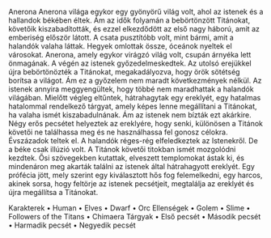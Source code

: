 Anerona
Anerona világa egykor egy gyönyörű világ volt, ahol az istenek és a hallandok békében éltek.
Ám az idők folyamán a bebörtönzött Titánokat, követőik kiszabadították, és ezzel elkezdődött az első nagy háború, amit az emberiség először látott. 
A csata pusztítóbb volt, mint bármi, amit a halandók valaha láttak. Hegyek omlottak össze, óceánok nyeltek el városokat. Anerona, amely egykor virágzó világ volt, csupán árnyéka lett önmagának.
A végén az istenek győzedelmeskedtek. Az utolsó erejükkel újra bebörtönözték a Titánokat, megakadályozva, hogy örök sötétség borítsa a világot.
Ám ez a győzelem nem maradt következmények nélkül. Az istenek annyira meggyengültek, hogy többé nem maradhattak a halandók világában. Mielőtt végleg eltűntek, hátrahagytak egy ereklyét, egy hatalmas hatalommal rendelkező tárgyat, amely képes lenne megállítani a Titánokat, ha valaha ismét kiszabadulnának.
Ám az istenek nem bízták ezt akárkire. Négy erős pecsétet helyeztek az ereklyére, hogy senki, különösen a Titánok követői ne találhassa meg és ne használhassa fel gonosz célokra.
Évszázadok teltek el. A halandók réges-rég elfeledkeztek az Istenekről. De a béke csak illúzió volt. A Titánok követői titokban ismét mozgolódni kezdtek. Ősi szövegekben kutattak, elveszett templomokat ástak ki, és mindenáron meg akarták találni az istenek által hátrahagyott ereklyét.
Egy prófécia jött, mely szerint egy kiválasztott hős fog felemelkedni, egy harcos, akinek sorsa, hogy feltörje az istenek pecsétjeit, megtalálja az ereklyét és újra megállítsa a Titánokat.

Karakterek
•	Human
•	Elves
•	Dwarf
•	Orc
Ellenségek
•	Golem
•	Slime
•	Followers of the Titans
•	Chimaera
Tárgyak
•	Első pecsét
•	Második pecsét
•	Harmadik pecsét
•	Negyedik pecsét

